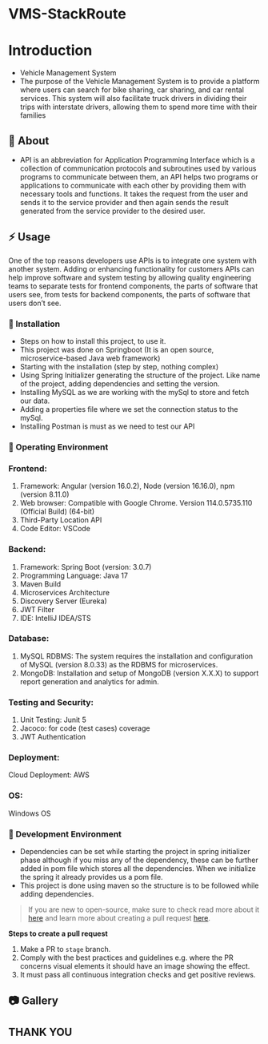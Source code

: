 # VMS-StackRoute
# Introduction
- Vehicle Management System
- The purpose of the Vehicle Management System is to provide a platform where users can search for bike 
sharing, car sharing, and car rental services. This system will also facilitate truck drivers in dividing their 
trips with interstate drivers, allowing them to spend more time with their families


##  :beginner: About
- API is an abbreviation for Application Programming Interface which is a collection of communication protocols and subroutines used by various programs to
communicate between them, an API helps two programs or applications to communicate with each other by providing them with necessary tools and functions.
It takes the request from the user and sends it to the service provider and then again sends the result generated from the service provider to the desired user.


## :zap: Usage
One of the top reasons developers use APIs is to integrate one system with another system.
Adding or enhancing functionality for customers
APIs can help improve software and system testing by allowing quality engineering teams to separate tests for frontend components, the parts of software that users see, from tests for backend components, the parts of software that users don’t see.

###  :electric_plug: Installation
- Steps on how to install this project, to use it.
- This project was done on Springboot (It is an open source, microservice-based Java web framework)
- Starting with the installation (step by step, nothing complex)
- Using Spring Initializer generating the structure of the project. Like name of the project, adding dependencies and setting the version.
- Installing MySQL as we are working with the mySql to store and fetch our data.
- Adding a properties file where we set the connection status to the mySql.
- Installing Postman is must as we need to test our API


### :notebook: Operating Environment
### Frontend:
1. Framework: Angular (version 16.0.2), Node (version 16.16.0), npm (version 8.11.0)
2. Web browser: Compatible with Google Chrome. Version 114.0.5735.110 (Official Build) (64-bit)
3. Third-Party Location API
4. Code Editor: VSCode
### Backend:
1. Framework: Spring Boot (version: 3.0.7)
2. Programming Language: Java 17
3. Maven Build
4. Microservices Architecture
5. Discovery Server (Eureka)
6. JWT Filter
7. IDE: IntelliJ IDEA/STS
### Database:
1. MySQL RDBMS: The system requires the installation and configuration of MySQL (version 8.0.33) as the RDBMS for microservices.
2. MongoDB: Installation and setup of MongoDB (version X.X.X) to support report generation and analytics for admin.
### Testing and Security:
1. Unit Testing: Junit 5
2. Jacoco: for code (test cases) coverage
3. JWT Authentication
### Deployment:
Cloud Deployment: AWS
### OS:
Windows OS

###  :nut_and_bolt: Development Environment
- Dependencies can be set while starting the project in spring initializer phase although if you miss any of the dependency, these can be further added in pom file which stores all the dependencies. When we initialize the spring it already provides us a pom file.
- This project is done using maven so the structure is to be followed while adding dependencies.


 > If you are new to open-source, make sure to check read more about it [here](https://www.digitalocean.com/community/tutorial_series/an-introduction-to-open-source) and learn more about creating a pull request [here](https://www.digitalocean.com/community/tutorials/how-to-create-a-pull-request-on-github).



**Steps to create a pull request**

1. Make a PR to `stage` branch.
2. Comply with the best practices and guidelines e.g. where the PR concerns visual elements it should have an image showing the effect.
3. It must pass all continuous integration checks and get positive reviews.



##  :camera: Gallery



## THANK YOU
